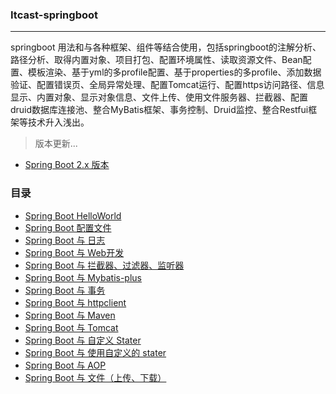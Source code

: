 ### Itcast-springboot

---

springboot 用法和与各种框架、组件等结合使用，包括springboot的注解分析、路径分析、取得内置对象、项目打包、配置环境属性、读取资源文件、Bean配置、模板渲染、基于yml的多profile配置、基于properties的多profile、添加数据验证、配置错误页、全局异常处理、配置Tomcat运行、配置https访问路径、信息显示、内置对象、显示对象信息、文件上传、使用文件服务器、拦截器、配置druid数据库连接池、整合MyBatis框架、事务控制、Druid监控、整合Restfui框架等技术升入浅出。

> 版本更新...

- [Spring Boot 2.x 版本](https://gitee.com/wwxw/Itcast-springboot)    

### 目录

- [Spring Boot HelloWorld](https://live.csdn.net/room/weixin_48013460/eYV94ZMC?utm_source=1181338978)
- [Spring Boot  配置文件](https://gitee.com/wwxw/Itcast-springboot/tree/dev-wxw/boot-config) 
- [Spring Boot 与 日志](https://gitee.com/wwxw/Itcast-springboot/tree/dev-wxw/boot-logging) 
- [Spring Boot 与 Web开发](https://gitee.com/wwxw/Itcast-springboot/tree/dev-wxw/boot-web) 
- [Spring Boot 与 拦截器、过滤器、监听器](https://gitee.com/wwxw/Itcast-springboot/tree/dev-wxw/boot-interceptor) 
- [Spring Boot 与 Mybatis-plus](https://gitee.com/wwxw/Itcast-springboot/tree/dev-wxw/boot-mybatis-plus) 
- [Spring Boot 与 事务](https://gitee.com/wwxw/Itcast-springboot/tree/dev-wxw/boot-transactional) 
- [Spring Boot 与 httpclient](https://gitee.com/wwxw/Itcast-springboot/tree/dev-wxw/boot-httpclient) 
- [Spring Boot 与  Maven](https://gitee.com/wwxw/Itcast-springboot/tree/dev-wxw/boot-maven) 
- [Spring Boot 与  Tomcat](https://gitee.com/wwxw/Itcast-springboot/tree/dev-wxw/boot-tomcat) 
- [Spring Boot 与 自定义 Stater](https://gitee.com/wwxw/Itcast-springboot/tree/dev-wxw/boot-starter) 
- [Spring Boot 与 使用自定义的 stater](https://gitee.com/wwxw/Itcast-springboot/tree/dev-wxw/boot-use-starter) 
- [Spring Boot 与 AOP](https://gitee.com/wwxw/Itcast-springboot/tree/dev-wxw/boot-aop) 
- [Spring Boot 与 文件（上传、下载）](https://gitee.com/wwxw/Itcast-springboot/tree/dev-wxw/boot-file) 

 

